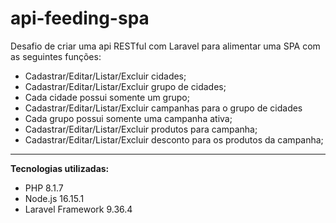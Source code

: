 # api-feeding-spa

Desafio de criar uma api RESTful com Laravel para alimentar uma SPA com as seguintes funções:
* Cadastrar/Editar/Listar/Excluir cidades;
* Cadastrar/Editar/Listar/Excluir grupo de cidades;
* Cada cidade possui somente um grupo;
* Cadastrar/Editar/Listar/Excluir campanhas para o grupo de cidades 
* Cada grupo possui somente uma campanha ativa;
* Cadastrar/Editar/Listar/Excluir produtos para campanha;
* Cadastrar/Editar/Listar/Excluir desconto para os produtos da campanha;

------------------------------------------------------------

**Tecnologias utilizadas:**

* PHP 8.1.7
* Node.js 16.15.1
* Laravel Framework 9.36.4
